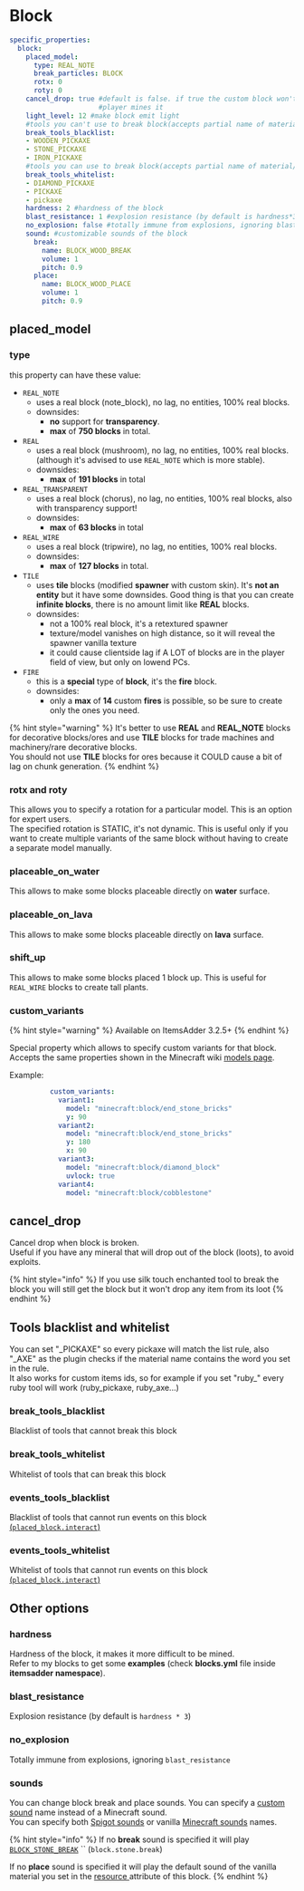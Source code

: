 # Block

```yaml
specific_properties:
  block:
    placed_model:
      type: REAL_NOTE
      break_particles: BLOCK
      rotx: 0
      roty: 0
    cancel_drop: true #default is false. if true the custom block won't be dropped when
                      #player mines it
    light_level: 12 #make block emit light
    #tools you can't use to break block(accepts partial name of material/customitem)
    break_tools_blacklist:
    - WOODEN_PICKAXE
    - STONE_PICKAXE
    - IRON_PICKAXE
    #tools you can use to break block(accepts partial name of material/customitem)
    break_tools_whitelist:
    - DIAMOND_PICKAXE
    - PICKAXE
    - pickaxe
    hardness: 2 #hardness of the block
    blast_resistance: 1 #explosion resistance (by default is hardness*3)
    no_explosion: false #totally immune from explosions, ignoring blast_resistance
    sound: #customizable sounds of the block
      break:
        name: BLOCK_WOOD_BREAK
        volume: 1
        pitch: 0.9
      place:
        name: BLOCK_WOOD_PLACE
        volume: 1
        pitch: 0.9
```

## placed\_model&#x20;

### type

this property can have these value:

* `REAL_NOTE`
  * uses a real block (note\_block), no lag, no entities, 100% real blocks.
  * downsides:&#x20;
    * **no** support for **transparency**.&#x20;
    * **max** of **750 blocks** in total.
* `REAL`
  * uses a real block (mushroom), no lag, no entities, 100% real blocks. (although it's advised to use `REAL_NOTE` which is more stable).
  * downsides:&#x20;
    * **max** of **191 blocks** in total
* `REAL_TRANSPARENT`
  * uses a real block (chorus), no lag, no entities, 100% real blocks, also with transparency support!
  * downsides:&#x20;
    * **max** of **63 blocks** in total
* `REAL_WIRE`
  * uses a real block (tripwire), no lag, no entities, 100% real blocks.
  * downsides:&#x20;
    * **max** of **127 blocks** in total.
* `TILE`
  * uses **tile** blocks (modified **spawner** with custom skin). It's **not an entity** but it have some downsides. Good thing is that you can create **infinite blocks**, there is no amount limit like **REAL** blocks.
  * downsides:
    * not a 100% real block, it's a retextured spawner
    * texture/model vanishes on high distance, so it will reveal the spawner vanilla texture
    * it could cause clientside lag if A LOT of blocks are in the player field of view, but only on lowend PCs.
* `FIRE`
  * this is a **special** type of **block**, it's the **fire** block.
  * downsides:&#x20;
    * only a **max** of **14** custom **fires** is possible, so be sure to create only the ones you need.

{% hint style="warning" %}
It's better to use **REAL** and **REAL\_NOTE** blocks for decorative blocks/ores and use **TILE** blocks for trade machines and machinery/rare decorative blocks.\
You should not use **TILE** blocks for ores because it COULD cause a bit of lag on chunk generation.
{% endhint %}

### rotx and roty

This allows you to specify a rotation for a particular model. This is an option for expert users.\
The specified rotation is STATIC, it's not dynamic. This is useful only if you want to create multiple variants of the same block without having to create a separate model manually.

### placeable\_on\_water

This allows to make some blocks placeable directly on **water** surface.

### **placeable\_on\_lava**

This allows to make some blocks placeable directly on **lava** surface.

### shift\_up

This allows to make some blocks placed 1 block up. This is useful for `REAL_WIRE` blocks to create tall plants.

### custom\_variants

{% hint style="warning" %}
Available on ItemsAdder 3.2.5+
{% endhint %}

Special property which allows to specify custom variants for that block.\
Accepts the same properties shown in the Minecraft wiki [models page](https://minecraft.fandom.com/wiki/Tutorials/Models).

Example:

```yaml
          custom_variants:
            variant1:
              model: "minecraft:block/end_stone_bricks"
              y: 90
            variant2:
              model: "minecraft:block/end_stone_bricks"
              y: 180
              x: 90
            variant3:
              model: "minecraft:block/diamond_block"
              uvlock: true
            variant4:
              model: "minecraft:block/cobblestone"
```

## cancel\_drop

Cancel drop when block is broken.\
Useful if you have any mineral that will drop out of the block (loots), to avoid exploits.

{% hint style="info" %}
If you use silk touch enchanted tool to break the block you will still get the block but it won't drop any item from its loot&#x20;
{% endhint %}

## Tools blacklist and whitelist

You can set "\_PICKAXE" so every pickaxe will match the list rule, also "\_AXE" as the plugin checks if the material name contains the word you set in the rule.\
It also works for custom items ids, so for example if you set "ruby\_" every ruby tool will work (ruby\_pickaxe, ruby\_axe...)

### break\_tools\_blacklist

Blacklist of tools that cannot break this block

### break\_tools\_whitelist

Whitelist of tools that can break this block

### events\_tools\_blacklist

Blacklist of tools that cannot run events on this block[ (`placed_block.interact`)](events/#list-of-events)

### events\_tools\_whitelist

Whitelist of tools that cannot run events on this block [(`placed_block.interact`)](events/#list-of-events)

## Other options

### hardness

Hardness of the block, it makes it more difficult to be mined. \
Refer to my blocks to get some **examples** (check **blocks.yml** file inside **itemsadder namespace**).

### blast\_resistance

Explosion resistance (by default is `hardness * 3`)

### no\_explosion

Totally immune from explosions, ignoring `blast_resistance`

### sounds

You can change block break and place sounds. You can specify a [custom sound](../sounds/) name instead of a Minecraft sound.\
You can specify both [Spigot sounds](https://hub.spigotmc.org/javadocs/spigot/org/bukkit/Sound.html) or vanilla [Minecraft sounds](https://www.digminecraft.com/lists/sound\_list\_pc.php) names.

{% hint style="info" %}
If no **break** sound is specified it will play  [`BLOCK_STONE_BREAK`](https://hub.spigotmc.org/javadocs/spigot/org/bukkit/Sound.html#BLOCK\_STONE\_BREAK)  ``  (`block.stone.break`)

If no **place** sound is specified it will play the default sound of the vanilla material you set in the [resource ](resource/)attribute of this block.
{% endhint %}
